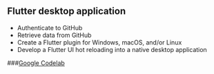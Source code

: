 ## Flutter desktop application

- Authenticate to GitHub
- Retrieve data from GitHub
- Create a Flutter plugin for Windows, macOS, and/or Linux 
- Develop a Flutter UI hot reloading into a native desktop application

###[Google Codelab](https://codelabs.developers.google.com/codelabs/flutter-github-client#0)

